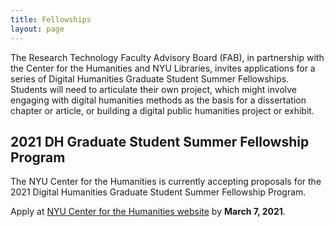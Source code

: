 ```yaml
---
title: Fellowships
layout: page
---
```

The Research Technology Faculty Advisory Board (FAB), in partnership with the Center for the Humanities and NYU Libraries, invites applications for a series of Digital Humanities Graduate Student Summer Fellowships. Students will need to articulate their own project, which might involve engaging with digital humanities methods as the basis for a dissertation chapter or article, or building a digital public humanities project or exhibit.

## 2021 DH Graduate Student Summer Fellowship Program
The NYU Center for the Humanities is currently accepting proposals for the 2021 Digital Humanities Graduate Student Summer Fellowship Program.

Apply at [NYU Center for the Humanities website](https://nyuhumanities.org/opportunity/digital-humanities-graduate-student-summer-fellowships/) by **March 7, 2021**.
